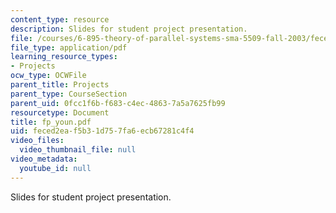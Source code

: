 ```yaml
---
content_type: resource
description: Slides for student project presentation.
file: /courses/6-895-theory-of-parallel-systems-sma-5509-fall-2003/feced2eaf5b31d757fa6ecb67281c4f4_fp_youn.pdf
file_type: application/pdf
learning_resource_types:
- Projects
ocw_type: OCWFile
parent_title: Projects
parent_type: CourseSection
parent_uid: 0fcc1f6b-f683-c4ec-4863-7a5a7625fb99
resourcetype: Document
title: fp_youn.pdf
uid: feced2ea-f5b3-1d75-7fa6-ecb67281c4f4
video_files:
  video_thumbnail_file: null
video_metadata:
  youtube_id: null
---
```

Slides for student project presentation.

